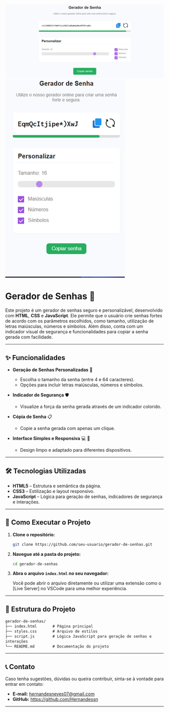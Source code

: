 <img src="https://github.com/Hernandessn/password-generator/blob/main/img/screenshots/desktop-view.png?raw=true" alt="imagens do projeto"/>

<img src="https://github.com/Hernandessn/password-generator/blob/main/img/screenshots/mobile-view.png?raw=true" alt="imagens do projeto"/>



# Gerador de Senhas 🔐

Este projeto é um gerador de senhas seguro e personalizável, desenvolvido com **HTML**, **CSS** e **JavaScript**. Ele permite que o usuário crie senhas fortes de acordo com os parâmetros escolhidos, como tamanho, utilização de letras maiúsculas, números e símbolos. Além disso, conta com um indicador visual de segurança e funcionalidades para copiar a senha gerada com facilidade.

---

## ✨ Funcionalidades

- **Geração de Senhas Personalizadas** :key:
  - Escolha o tamanho da senha (entre 4 e 64 caracteres).
  - Opções para incluir letras maiúsculas, números e símbolos.
  
- **Indicador de Segurança** :shield:
  - Visualize a força da senha gerada através de um indicador colorido.
  
- **Cópia de Senha** :clipboard:
  - Copie a senha gerada com apenas um clique.
  
- **Interface Simples e Responsiva** :computer: :iphone:
  - Design limpo e adaptado para diferentes dispositivos.

---

## 🛠️ Tecnologias Utilizadas

- **HTML5** – Estrutura e semântica da página.
- **CSS3** – Estilização e layout responsivo.
- **JavaScript** – Lógica para geração de senhas, indicadores de segurança e interações.

---

## 🚀 Como Executar o Projeto

1. **Clone o repositório:**

   ```bash
   git clone https://github.com/seu-usuario/gerador-de-senhas.git
   ```

2. **Navegue até a pasta do projeto:**

   ```bash
   cd gerador-de-senhas
   ```

3. **Abra o arquivo `index.html` no seu navegador:**

   Você pode abrir o arquivo diretamente ou utilizar uma extensão como o [Live Server] no VSCode para uma melhor experiência.

---

## 📂 Estrutura do Projeto

```
gerador-de-senhas/
├── index.html       # Página principal
├── styles.css       # Arquivo de estilos
├── script.js        # Lógica JavaScript para geração de senhas e interações
└── README.md        # Documentação do projeto
```

---

## 📞 Contato

Caso tenha sugestões, dúvidas ou queira contribuir, sinta-se à vontade para entrar em contato:

- **E-mail:** hernandesneves07@gmail.com
- **GitHub:** https://github.com/Hernandessn


---
